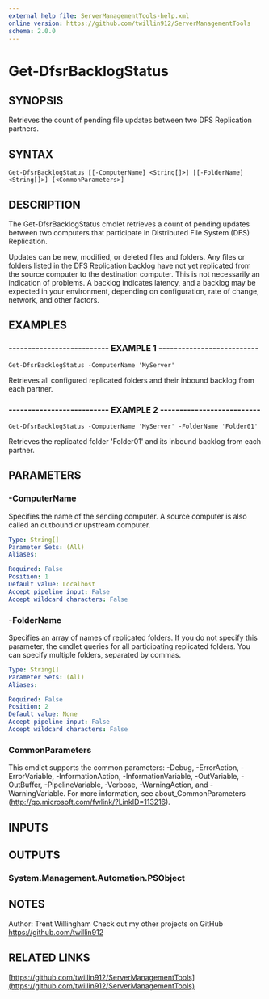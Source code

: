 ```yaml
---
external help file: ServerManagementTools-help.xml
online version: https://github.com/twillin912/ServerManagementTools
schema: 2.0.0
---
```


# Get-DfsrBacklogStatus

## SYNOPSIS
Retrieves the count of pending file updates between two DFS Replication partners.

## SYNTAX

```
Get-DfsrBacklogStatus [[-ComputerName] <String[]>] [[-FolderName] <String[]>] [<CommonParameters>]
```

## DESCRIPTION
The Get-DfsrBacklogStatus cmdlet retrieves a count of pending updates between two computers that participate in Distributed File System (DFS) Replication.

Updates can be new, modified, or deleted files and folders. 
Any files or folders listed in the DFS Replication backlog have not yet replicated from the source computer to the destination computer.
This is not necessarily an indication of problems.
A backlog indicates latency, and a backlog may be expected in your environment, depending on configuration, rate of change, network, and other factors.

## EXAMPLES

### -------------------------- EXAMPLE 1 --------------------------
```
Get-DfsrBacklogStatus -ComputerName 'MyServer'
```

Retrieves all configured replicated folders and their inbound backlog from each partner.

### -------------------------- EXAMPLE 2 --------------------------
```
Get-DfsrBacklogStatus -ComputerName 'MyServer' -FolderName 'Folder01'
```

Retrieves the replicated folder 'Folder01' and its inbound backlog from each partner.

## PARAMETERS

### -ComputerName
Specifies the name of the sending computer.
A source computer is also called an outbound or upstream computer.

```yaml
Type: String[]
Parameter Sets: (All)
Aliases: 

Required: False
Position: 1
Default value: Localhost
Accept pipeline input: False
Accept wildcard characters: False
```

### -FolderName
Specifies an array of names of replicated folders.
If you do not specify this parameter, the cmdlet queries for all participating replicated folders.
You can specify multiple folders, separated by commas.

```yaml
Type: String[]
Parameter Sets: (All)
Aliases: 

Required: False
Position: 2
Default value: None
Accept pipeline input: False
Accept wildcard characters: False
```

### CommonParameters
This cmdlet supports the common parameters: -Debug, -ErrorAction, -ErrorVariable, -InformationAction, -InformationVariable, -OutVariable, -OutBuffer, -PipelineVariable, -Verbose, -WarningAction, and -WarningVariable. For more information, see about_CommonParameters (http://go.microsoft.com/fwlink/?LinkID=113216).

## INPUTS

## OUTPUTS

### System.Management.Automation.PSObject

## NOTES
Author: Trent Willingham
Check out my other projects on GitHub https://github.com/twillin912

## RELATED LINKS

[https://github.com/twillin912/ServerManagementTools](https://github.com/twillin912/ServerManagementTools)

